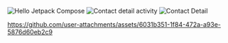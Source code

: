 ![Hello Jetpack Compose](https://github.com/user-attachments/assets/7fab076e-07a5-495c-897f-45107db59d58)
![Contact detail activity](https://github.com/user-attachments/assets/553f6f0c-5154-499a-9692-38dcf30ea232)
![Contact Detail ](https://github.com/user-attachments/assets/955e5815-b47c-4523-845f-cd996caf37fc)



https://github.com/user-attachments/assets/6031b351-1f84-472a-a93e-5876d60eb2c9

